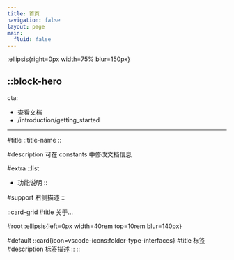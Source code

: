 ```yaml
---
title: 首页
navigation: false
layout: page
main:
  fluid: false
---
```


:ellipsis{right=0px width=75% blur=150px}

::block-hero
---
cta:
  - 查看文档
  - /introduction/getting_started
---

#title
  ::title-name
  ::

#description
可在 constants 中修改文档信息

#extra
  ::list
  - 功能说明
  ::

#support
右侧描述
::

::card-grid
#title
关于...

#root
:ellipsis{left=0px width=40rem top=10rem blur=140px}

#default
  ::card{icon=vscode-icons:folder-type-interfaces}
  #title
  标签
  #description
  标签描述
  ::
::
